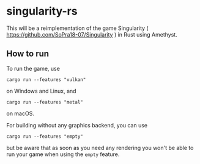 # singularity-rs
This will be a reimplementation of the game Singularity ( https://github.com/SoPra18-07/Singularity ) in Rust using Amethyst.

## How to run

To run the game, use

```
cargo run --features "vulkan"
```

on Windows and Linux, and

```
cargo run --features "metal"
```

on macOS.

For building without any graphics backend, you can use

```
cargo run --features "empty"
```

but be aware that as soon as you need any rendering you won't be able to run your game when using
the `empty` feature.
